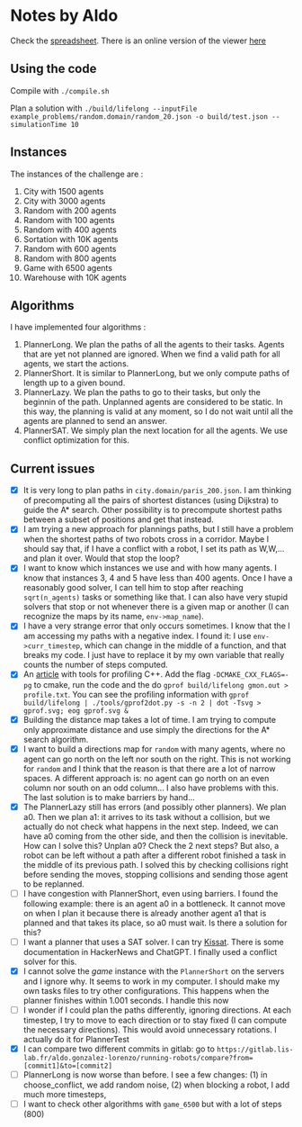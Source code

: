 # Notes by Aldo

Check the [spreadsheet](https://docs.google.com/spreadsheets/d/1hU74Iy_MrbQhQxaJuTCjvvOpnH-GleefiCwa5R7bQLw/edit?usp=sharing). There is an online version of the viewer [here](https://pageperso.lis-lab.fr/aldo.gonzalez-lorenzo/research/mapf-viewer/)

## Using the code

Compile with `./compile.sh`

Plan a solution with `./build/lifelong --inputFile example_problems/random.domain/random_20.json -o build/test.json --simulationTime 10`

## Instances

The instances of the challenge are :

1. City with 1500 agents
2. City with 3000 agents
3. Random with 200 agents
4. Random with 100 agents
5. Random with 400 agents
6. Sortation with 10K agents
7. Random with 600 agents
8. Random with 800 agents
9. Game with 6500 agents
10. Warehouse with 10K agents

## Algorithms

I have implemented four algorithms :

1. PlannerLong. We plan the paths of all the agents to their tasks. Agents that are yet not planned are ignored. When we find a valid path for all agents, we start the actions.
2. PlannerShort. It is similar to PlannerLong, but we only compute paths of length up to a given bound.
3. PlannerLazy. We plan the paths to go to their tasks, but only the beginnin of the path. Unplanned agents are considered to be static. In this way, the planning is valid at any moment, so I do not wait until all the agents are planned to send an answer.
4. PlannerSAT. We simply plan the next location for all the agents. We use conflict optimization for this.

## Current issues

- [x] It is very long to plan paths in `city.domain/paris_200.json`. I am thinking of precomputing all the pairs of shortest distances (using Dijkstra) to guide the A* search. Other possibility is to precompute shortest paths between a subset of positions and get that instead.
- [x] I am trying a new approach for plannings paths, but I still have a problem when the shortest paths of two robots cross in a corridor. Maybe I should say that, if I have a conflict with a robot, I set its path as W,W,... and plan it over. Would that stop the loop?
- [x] I want to know which instances we use and with how many agents. I know that instances 3, 4 and 5 have less than 400 agents. Once I have a reasonably good solver, I can tell him to stop after reaching `sqrt(n_agents)` tasks or something like that. I can also have very stupid solvers that stop or not whenever there is a given map or another (I can recognize the maps by its name, `env->map_name`).
- [x] I have a very strange error that only occurs sometimes. I know that the I am accessing my paths with a negative index. I found it: I use `env->curr_timestep`, which can change in the middle of a function, and that breaks my code. I just have to replace it by my own variable that really counts the number of steps computed.
- [x] An [article](https://hackingcpp.com/cpp/tools/profilers.html) with tools for profiling C++. Add the flag `-DCMAKE_CXX_FLAGS=-pg` to cmake, run the code and the do `gprof build/lifelong gmon.out > profile.txt`. You can see the profiling information with `gprof build/lifelong | ./tools/gprof2dot.py -s -n 2 | dot -Tsvg > gprof.svg; eog gprof.svg &`
- [x] Building the distance map takes a lot of time. I am trying to compute only approximate distance and use simply the directions for the A* search algorithm.
- [x] I want to build a directions map for `random` with many agents, where no agent can go north on the left nor south on the right. This is not working for `random` and I think that the reason is that there are a lot of narrow spaces. A different approach is: no agent can go north on an even column nor south on an odd column... I also have problems with this. The last solution is to make barriers by hand...
- [x] The PlannerLazy still has errors (and possibly other planners). We plan a0. Then we plan a1: it arrives to its task without a collision, but we actually do not check what happens in the next step. Indeed, we can have a0 coming from the other side, and then the collision is inevitable. How can I solve this? Unplan a0? Check the 2 next steps? But also, a robot can be left without a path after a different robot finished a task in the middle of its previous path. I solved this by checking collisions right before sending the moves, stopping collisions and sending those agent to be replanned.
- [ ] I have congestion with PlannerShort, even using barriers. I found the following example: there is an agent a0 in a bottleneck. It cannot move on when I plan it because there is already another agent a1 that is planned and that takes its place, so a0 must wait. Is there a solution for this?
- [ ] I want a planner that uses a SAT solver. I can try [Kissat](). There is some documentation in HackerNews and ChatGPT. I finally used a conflict solver for this.
- [x] I cannot solve the *game* instance with the `PlannerShort` on the servers and I ignore why. It seems to work in my computer. I should make my own tasks files to try other configurations. This happens when the planner finishes within 1.001 seconds. I handle this now
- [ ] I wonder if I could plan the paths differently, ignoring directions. At each timestep, I try to move to each direction or to stay fixed (I can compute the necessary directions). This would avoid unnecessary rotations. I actually do it for PlannerTest
- [x] I can compare two different commits in gitlab: go to `https://gitlab.lis-lab.fr/aldo.gonzalez-lorenzo/running-robots/compare?from=[commit1]&to=[commit2]`
- [ ] PlannerLong is now worse than before. I see a few changes: (1) in choose_conflict, we add random noise, (2) when blocking a robot, I add much more timesteps, 
- [ ] I want to check other algorithms with `game_6500` but with a lot of steps (800)